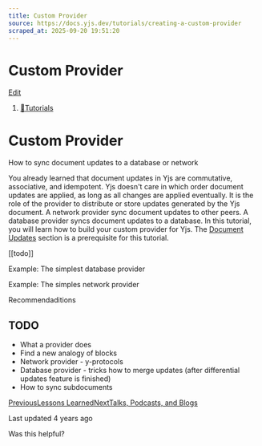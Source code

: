 ```yaml
---
title: Custom Provider
source: https://docs.yjs.dev/tutorials/creating-a-custom-provider
scraped_at: 2025-09-20 19:51:20
---
```


# Custom Provider

[Edit](https://github.com/yjs/docs/blob/main/tutorials/creating-a-custom-provider.md)

1. [🧪Tutorials](/tutorials)

# Custom Provider

How to sync document updates to a database or network

You already learned that document updates in Yjs are commutative, associative, and idempotent. Yjs doesn't care in which order document updates are applied, as long as all changes are applied eventually. It is the role of the provider to distribute or store updates generated by the Yjs document. A network provider sync document updates to other peers. A database provider syncs document updates to a database. In this tutorial, you will learn how to build your custom provider for Yjs. The  [Document Updates](/api/document-updates) section is a prerequisite for this tutorial.

[[todo]]

Example: The simplest database provider

Example: The simples network provider

Recommendaditions

## TODO

- What a provider does
- Find a new analogy of blocks
- Network provider - y-protocols
- Database provider - tricks how to merge updates (after differential updates feature is finished)
- How to sync subdocuments

[PreviousLessons Learned](/tutorials/lessons-learned)[NextTalks, Podcasts, and Blogs](/other-resources/talks-and-podcasts)

Last updated 4 years ago

Was this helpful?